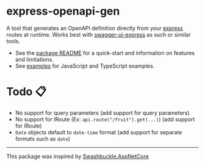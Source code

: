 express-openapi-gen
===================

A tool that generates an OpenAPI definition directly from your [express](https://github.com/expressjs/express) routes at runtime. Works best with [swagger-ui-express](https://github.com/scottie1984/swagger-ui-express) as such or similar tools.

- See the [package README](src/README.md) for a quick-start and information on features and limitations.
- See [examples](examples) for JavaScript and TypeScript examples.

# Todo 📋
- No support for query parameters (add support for query parameters)
- No support for IRoute (Ex: `api.route("/fruit").get(...)`) (add support for IRoute)
- `Date` objects default to `date-time` format (add support for separate formats such as `date`)

---

This package was inspired by [Swashbuckle.AspNetCore](https://github.com/domaindrivendev/Swashbuckle.AspNetCore)